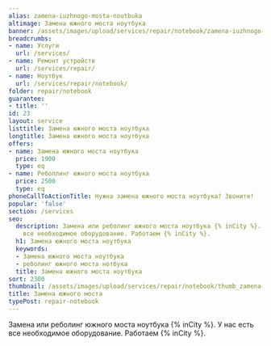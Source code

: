 ```yaml
---
alias: zamena-iuzhnogo-mosta-noutbuka
altimage: Замена южного моста ноутбука
banner: /assets/images/upload/services/repair/notebook/zamena-iuzhnogo-mosta-noutbuka.jpg
breadcrumbs:
- name: Услуги
  url: /services/
- name: Ремонт устройств
  url: /services/repair/
- name: Ноутбук
  url: /services/repair/notebook/
folder: repair/notebook
guarantee:
- title: ''
id: 23
layout: service
listtitle: Замена южного моста ноутбука
longtitle: Замена южного моста ноутбука
offers:
- name: Замена южного моста ноутбука
  price: 1900
  type: eq
- name: Реболлинг южного моста ноутбука
  price: 2500
  type: eq
phoneCallToActionTitle: Нужна замена южного моста ноутбука? Звоните!
popular: 'false'
section: /services
seo:
  description: Замена или реболинг южного моста ноутбука {% inCity %}. У нас  есть
    все необходимое оборудование. Работаем {% inCity %}.
  h1: Замена южного моста ноутбука
  keywords:
  - Замена южного моста ноутбука
  - реболинг южного моста нотбука
  title: Замена южного моста ноутбука
sort: 2300
thumbnail: /assets/images/upload/services/repair/notebook/thumb_zamena-iuzhnogo-mosta-noutbuka.jpg
title: Замена южного моста
typePost: repair-notebook
---
```

Замена или реболинг южного моста ноутбука {% inCity %}. У нас  есть все необходимое оборудование. Работаем {% inCity %}.